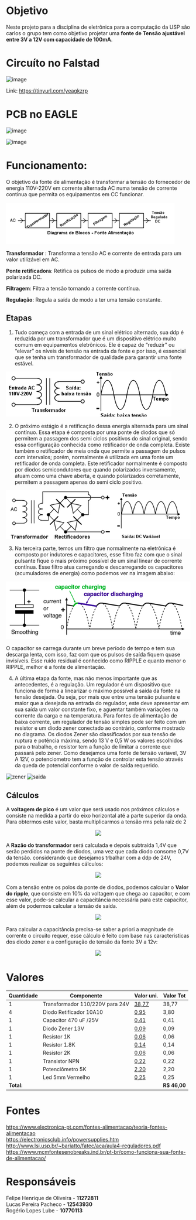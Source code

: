 # Objetivo
Neste projeto para a disciplina de eletrônica para a computação da USP são carlos o grupo tem como objetivo projetar uma **fonte de Tensão ajustável entre 3V a 12V com capacidade de 100mA**.


# Circuíto no Falstad

![image](https://user-images.githubusercontent.com/40775728/127394548-27aeaccc-823f-42af-9d27-d8015510fe8b.png)

Link: https://tinyurl.com/yeagkzrp

# PCB  no EAGLE

![image](https://user-images.githubusercontent.com/40775728/127395495-bd349569-73a3-4966-a399-553951ae09e4.png)

![image](https://user-images.githubusercontent.com/40775728/127395486-5e6e6994-fcf1-40e9-adc0-462599a11cdd.png)


# Funcionamento:
O objetivo da fonte de alimentação é transformar a tensão do fornecedor de energia 110V-220V em
corrente alternada AC numa tensão de corrente contínua que permita os equipamentos em CC funcionar.

![Diagrama](fonte.png)

 **Transformador** : Transforma a tensão AC e corrente de entrada para um valor utilizável em AC.
 
 **Ponte retificadora**: Retifica os pulsos de modo a produzir uma saída polarizada DC.
 
 **Filtragem**: Filtra a tensão tornando a corrente contínua.
 
 **Regulação**: Regula a saída de modo a ter uma tensão constante.
 
 ## Etapas
 
 1. Tudo começa com a entrada de um sinal elétrico alternado, sua ddp é reduzida 
por um transformador que é um dispositivo elétrico muito comum em equipamentos eletrônicos. Ele
é capaz de “reduzir” ou “elevar” os níveis de tensão na entrada da fonte e por isso, é essencial que se
tenha um transformador de qualidade para garantir uma fonte estável.
 
 ![Transformador](trans.png)

2. O próximo estágio é a retificação dessa energia alternada para um sinal contínuo. Essa etapa é
composta por uma ponte de diodos que só permitem a passagem dos semi ciclos positivos do sinal
original, sendo essa configuração conhecida como retificador de onda completa.
Existe também o retificador de meia onda que permite a passagem de pulsos com intervalos; porém, normalmente é
utilizada em uma fonte um retificador de onda completa. Este retificador normalmente é composto
por diodos semicondutores que quando polarizados inversamente, atuam como uma chave aberta, e
quando polarizados corretamente, permitem a passagem apenas do semi ciclo positivo.


![Ponte de Diodo](pontediodo.png)

3. Na terceira parte, temos um filtro que normalmente na eletrônica é composto por indutores e capacitores, esse filtro faz com que o sinal pulsante fique o mais próximo possível de um sinal linear
de corrente contínua. Esse filtro atua carregando e descarregando os capacitores (acumuladores de
energia) como podemos ver na imagem abaixo:

![Capacitor](smoothing.png)

O capacitor se carrega durante um breve período de tempo e tem sua descarga lenta, com isso, faz
com que os pulsos de saída fiquem quase invisíveis. Esse ruído residual é conhecido como RIPPLE e
quanto menor o RIPPLE, melhor é a fonte de alimentação.

4. A última etapa da fonte, mas não menos importante que as antecedentes, é a regulação. Um regulador é um dispositivo que funciona de forma a linearizar o máximo possível a saída da fonte na tensão desejada. Ou seja, por mais que entre uma tensão pulsante e maior que a desejada na entrada do regulador, este deve
apresentar em sua saída um valor constante fixo, e aguentar também variações na corrente da carga e na temperatura. Para fontes de alimentação de baixa corrente, um regulador de tensão simples pode ser feito com um resistor e um diodo zener conectado ao contrário, conforme mostrado no diagrama. Os diodos Zener são classificados por sua tensão de ruptura e potência máxima, sendo 13 V e 0,5 W os valores escolhidos para o trabalho, o resistor tem a função de limitar a corrente que passará pelo zener. Como desejamos uma fonte de tensão variavel, 3V A 12V, o potenciometro tem a função de controlar esta tensão através da queda de potencial conforme o valor de saída requerido.

![zener](https://user-images.githubusercontent.com/74382355/127528233-a05d374a-ca49-4e0c-a685-cfdf381e7d65.png)
![saida](https://user-images.githubusercontent.com/74382355/127528344-8c2eec20-6a56-4b04-b3ef-52727e209932.png)


## Cálculos

A **voltagem de pico** é um valor que será usado nos próximos cálculos e consiste na medida a partir do eixo horizontal até a parte superior da onda.
Para obtermos este valor, basta multiplicarmos a tensão rms pela raiz de 2

<div align="center">
  <img src="https://user-images.githubusercontent.com/40775728/127389512-57b6bed9-d66f-4ec5-b177-948a7d1a3984.PNG">
</div>

A **Razão do transformador** será calculada e depois subtraída 1,4V que serão perdidos na ponte de diodos, uma vez que cada diodo consome 0,7V da tensão.
considerando que desejamos trbalhar com a ddp de 24V, podemos realizar os seguintes cálculos:
<div align="center">
  <img src="https://user-images.githubusercontent.com/74382355/127529424-912535fb-3b80-4e0a-ab16-575239e70177.png">
</div>


Com a tensão entre os polos da ponte de diodos, podemos calcular o **Valor do ripple**, que consiste em 10% da voltagem que chega ao capacitor, e com esse valor,
pode-se calcular a capacitância necessária para este capacitor, além de podermos calcular a tensão de saída.

<div align="center">
  <img src="https://user-images.githubusercontent.com/40775728/127390350-9ecf187e-195b-409e-bbc9-6ca64faded9b.PNG"/>
</div>

Para calcular a capacitância precisa-se saber a priori a magnitude de corrente o circuito requer, esse cálculo é feito com base nas caracteristicas dos diodo zener e a configuração de tensão da fonte 3V a 12v:

<div align="center">
  <img src="https://user-images.githubusercontent.com/74382355/127531311-e41478eb-d943-4e4f-a526-d9f79d7732c6.png"/>
</div>

  
  
  
  # Valores 
  
  | Quantidade | Componente | Valor uni. | Valor Tot|
|--------------|------------|-------|--------|
| 1 | Transformador 110/220V para 24V| [38,77](https://www.baudaeletronica.com.br/transformador-trafo-1a-24v.html)| 38,77 |
| 4 | Diodo Retificador 10A10| [0,95](https://www.baudaeletronica.com.br/diodo-10a10.html ) | 3,80 |
| 1 | Capacitor 470 uF /25V| [0,41](https://www.baudaeletronica.com.br/capacitor-eletrolitico-470uf-25v.html) | 0,41|
| 1 | Diodo Zener 13V | [0,09](https://www.baudaeletronica.com.br/diodo-zener-bzx55c-13v-0-5w.html) | 0,09 |
| 1 | Resistor 1K | [0,06](https://www.baudaeletronica.com.br/resistor-1k-5-1-4w.html)| 0,06 |  
| 1 | Resistor 1.8K | [0,14](https://www.baudaeletronica.com.br/resistor-1k8-1-2w.html)| 0,14 |
| 1 | Resistor 2K | [0,06](https://www.baudaeletronica.com.br/resistor-2k-5-1-4w.html)| 0,06 |    
| 1 | Transistor NPN | [0,22](https://www.baudaeletronica.com.br/transistor-npn-bc337.html)| 0,22 |
| 1 | Potenciômetro 5K | [2,20](https://www.baudaeletronica.com.br/potenciometro-linear-de-5k-5000.html)| 2,20 |
| 1 | Led 5mm Vermelho| [0,25](https://www.baudaeletronica.com.br/led-difuso-5mm-vermelho.html)| 0,25 |
|**Total:** | | | **R$ 46,00**|

 # Fontes
 https://www.electronica-pt.com/fontes-alimentacao/teoria-fontes-alimentacao </br>
https://electronicsclub.info/powersupplies.htm </br>
http://www.lsi.usp.br/~bariatto/fatec/aca/aula4-reguladores.pdf </br>
https://www.mcmfontesenobreaks.ind.br/pt-br/como-funciona-sua-fonte-de-alimentacao/ 
 
  
  # Responsáveis
  Felipe Henrique de Oliveira - **11272811** </br>
  Lucas Pereira Pacheco - **12543930** </br>
  Rogério Lopes Lube - **10770113** 
  


